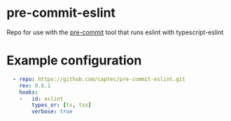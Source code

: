# pre-commit-eslint
Repo for use with the [pre-commit](https://pre-commit.com/) tool that runs eslint with typescript-eslint

# Example configuration
```yaml
  - repo: https://github.com/captec/pre-commit-eslint.git
    rev: 0.6.1
    hooks:
    -   id: eslint
        types_or: [ts, tsx] 
        verbose: true
```
